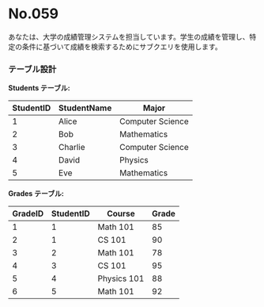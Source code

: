 # No.059

あなたは、大学の成績管理システムを担当しています。学生の成績を管理し、特定の条件に基づいて成績を検索するためにサブクエリを使用します。

### テーブル設計

**Students テーブル:**

| StudentID | StudentName | Major        |
|-----------|-------------|--------------|
| 1         | Alice       | Computer Science |
| 2         | Bob         | Mathematics  |
| 3         | Charlie     | Computer Science |
| 4         | David       | Physics      |
| 5         | Eve         | Mathematics  |

**Grades テーブル:**

| GradeID | StudentID | Course     | Grade  |
|---------|-----------|------------|--------|
| 1       | 1         | Math 101   | 85     |
| 2       | 1         | CS 101     | 90     |
| 3       | 2         | Math 101   | 78     |
| 4       | 3         | CS 101     | 95     |
| 5       | 4         | Physics 101| 88     |
| 6       | 5         | Math 101   | 92     |
